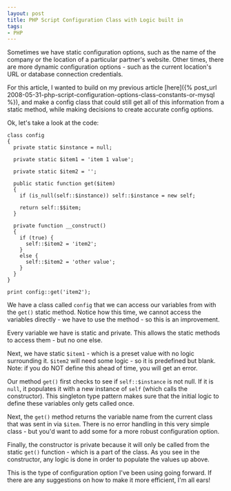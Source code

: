 ```yaml
---
layout: post
title: PHP Script Configuration Class with Logic built in
tags:
- PHP
---
```

Sometimes we have static configuration options, such as the name of the company or the location of a particular partner's website.  Other times, there are more dynamic configuration options - such as the current location's URL or database connection credentials.

For this article, I wanted to build on my previous article [here]({% post_url 2008-05-31-php-script-configuration-options-class-constants-or-mysql %}), and make a config class that could still get all of this information from a static method, while making decisions to create accurate config options.

Ok, let's take a look at the code:

```php?start_inline=1
class config
{
  private static $instance = null;

  private static $item1 = 'item 1 value';

  private static $item2 = '';

  public static function get($item)
  {
    if (is_null(self::$instance)) self::$instance = new self;

    return self::$$item;
  }

  private function __construct()
  {
    if (true) {
      self::$item2 = 'item2';
    }
    else {
      self::$item2 = 'other value';
    }
  }
}

print config::get('item2');
```
    

We have a class called `config` that we can access our variables from with the `get()` static method.  Notice how this time, we cannot access the variables directly - we have to use the method - so this is an improvement.

Every variable we have is static and private.  This allows the static methods to access them - but no one else.

Next, we have static `$item1` - which is a preset value with no logic surrounding it.  `$item2` will need some logic - so it is predefined but blank.  Note: if you do NOT define this ahead of time, you will get an error.

Our method `get()` first checks to see if `self::$instance` is not null.  If it is `null`, it populates it with a new instance of `self` (which calls the constructor).  This singleton type pattern makes sure that the initial logic to define these variables only gets called once.

Next, the `get()` method returns the variable name from the current class that was sent in via `$item`.  There is no error handling in this very simple class - but you'd want to add some for a more robust configuration option.

Finally, the constructor is private because it will only be called from the static `get()` function - which is a part of the class.  As you see in the constructor, any logic is done in order to populate the values up above.

This is the type of configuration option I've been using going forward.  If there are any suggestions on how to make it more efficient, I'm all ears!
